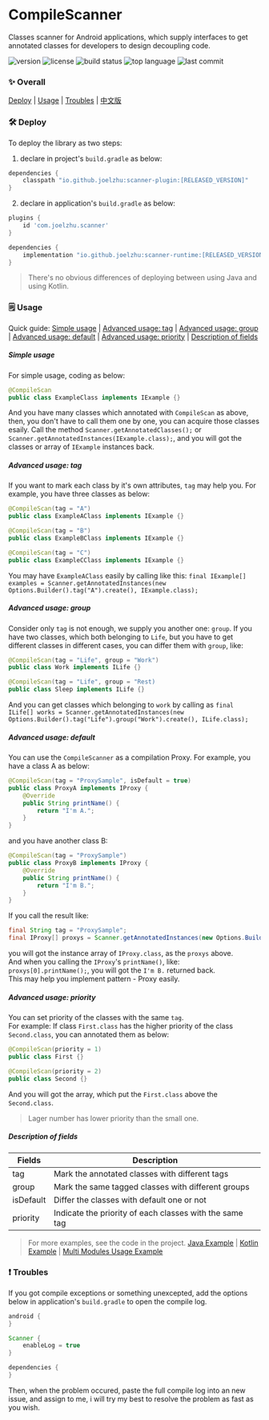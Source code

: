 # CompileScanner
Classes scanner for Android applications, which supply interfaces to get annotated classes for developers to design decoupling code.

![version](https://img.shields.io/maven-central/v/io.github.joelzhu/scanner-runtime?color=blue&label=version&style=for-the-badge)
![license](https://img.shields.io/github/license/JoelZhu/CompileScanner?style=for-the-badge)
![build status](https://img.shields.io/github/actions/workflow/status/JoelZhu/CompileScanner/android.yml?branch=main&style=for-the-badge)
![top language](https://img.shields.io/github/languages/top/JoelZhu/CompileScanner?color=orange&style=for-the-badge)
![last commit](https://img.shields.io/github/last-commit/JoelZhu/CompileScanner?color=pink&label=commited&style=for-the-badge)

### ✨ Overall
<a href="#%EF%B8%8F-deploy">Deploy</a> | <a href="#%EF%B8%8F-usage">Usage</a> | <a href="#-troubles">Troubles</a> | <a href="https://github.com/JoelZhu/CompileScanner/blob/main/README_zh.md">中文版</a>

### 🛠️ Deploy
To deploy the library as two steps:
1. declare in project's ```build.gradle``` as below:
```groovy
dependencies {
    classpath "io.github.joelzhu:scanner-plugin:[RELEASED_VERSION]"
}
```
2. declare in application's ```build.gradle``` as below:
```groovy
plugins {
    id 'com.joelzhu.scanner'
}

dependencies {
    implementation "io.github.joelzhu:scanner-runtime:[RELEASED_VERSION]"
}
```
> There's no obvious differences of deploying between using Java and using Kotlin.

### 🗒️ Usage
Quick guide: <a href="#simple-usage">Simple usage</a> | <a href="#advanced-usage-tag">Advanced usage: tag</a> | <a href="#advanced-usage-group">Advanced usage: group</a> | <a href="#advanced-usage-default">Advanced usage: default</a> | <a href="#advanced-usage-priority">Advanced usage: priority</a> | <a href="#description-of-fields">Description of fields</a>

##### Simple usage
For simple usage, coding as below:
```java
@CompileScan
public class ExampleClass implements IExample {}
```
And you have many classes which annotated with ```CompileScan``` as above, then, you don't have to call them one by one, you can acquire those classes esaily. Call the method ```Scanner.getAnnotatedClasses();``` or ```Scanner.getAnnotatedInstances(IExample.class);```, and you will got the classes or array of ```IExample``` instances back.

##### Advanced usage: tag
If you want to mark each class by it's own attributes, ```tag``` may help you. For example, you have three classes as below:
```java
@CompileScan(tag = "A")
public class ExampleAClass implements IExample {}
```
```java
@CompileScan(tag = "B")
public class ExampleBClass implements IExample {}
```
```java
@CompileScan(tag = "C")
public class ExampleCClass implements IExample {}
```
You may have ```ExampleAClass``` easily by calling like this: ```final IExample[] examples = Scanner.getAnnotatedInstances(new Options.Builder().tag("A").create(), IExample.class);```

##### Advanced usage: group
Consider only ```tag``` is not enough, we supply you another one: ```group```. If you have two classes, which both belonging to ```Life```, but you have to get different classes in different cases, you can differ them with ```group```, like:
```java
@CompileScan(tag = "Life", group = "Work")
public class Work implements ILife {}
```
```java
@CompileScan(tag = "Life", group = "Rest)
public class Sleep implements ILife {}
```
And you can get classes which belonging to ```work``` by calling as ```final ILife[] works = Scanner.getAnnotatedInstances(new Options.Builder().tag("Life").group("Work").create(), ILife.class);```

##### Advanced usage: default
You can use the ```CompileScanner``` as a compilation Proxy. For example, you have a class A as below:
```java
@CompileScan(tag = "ProxySample", isDefault = true)
public class ProxyA implements IProxy {
    @Override
    public String printName() {
        return "I'm A.";
    }
}
```
and you have another class B:
```java
@CompileScan(tag = "ProxySample")
public class ProxyB implements IProxy {
    @Override
    public String printName() {
        return "I'm B.";
    }
}
```
If you call the result like:
```java
final String tag = "ProxySample";
final IProxy[] proxys = Scanner.getAnnotatedInstances(new Options.Builder(tag).create(), IProxy.class);
```
you will got the instance array of ```IProxy.class```, as the ```proxys``` above.  
And when you calling the ```IProxy```'s ```printName()```, like: ```proxys[0].printName();```, you will got the ```I'm B.``` returned back.  
This may help you implement pattern - Proxy easily.

##### Advanced usage: priority
You can set priority of the classes with the same ```tag```.  
For example: If class ```First.class``` has the higher priority of the class ```Second.class```, you can annotated them as below:
```java
@CompileScan(priority = 1)
public class First {}
```
```java
@CompileScan(priority = 2)
public class Second {}
```
And you will got the array, which put the ```First.class``` above the ```Second.class```.
> Lager number has lower priority than the small one.

##### Description of fields
| Fields     | Description                                             |
|------------|---------------------------------------------------------|
| tag        | Mark the annotated classes with different tags          |
| group      | Mark the same tagged classes with different groups      |
| isDefault  | Differ the classes with default one or not              |
| priority   | Indicate the priority of each classes with the same tag |

> For more examples, see the code in the project. [Java Example](https://github.com/JoelZhu/CompileScanner/tree/main/app_sample_java) | [Kotlin Example](https://github.com/JoelZhu/CompileScanner/tree/main/app_sample_kotlin) | [Multi Modules Usage Example](https://github.com/JoelZhu/CompileScanner/tree/main/app_sample_multimodule_app)

### ❗ Troubles
If you got compile exceptions or something unexcepted, add the options below in application's ```build.gradle``` to open the compile log.
```groovy
android {
}

Scanner {
    enableLog = true
}

dependencies {
}
```
Then, when the problem occured, paste the full compile log into an new issue, and assign to me, i will try my best to resolve the problem as fast as you wish.
